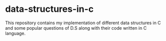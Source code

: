 # data-structures-in-c
This repository contains my implementation of different data structures in C and some popular questions of D.S along with their code written in C language.
